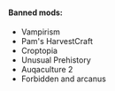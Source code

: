 #### Banned mods:
- Vampirism
- Pam's HarvestCraft
- Croptopia
- Unusual Prehistory
- Auqaculture 2
- Forbidden and arcanus